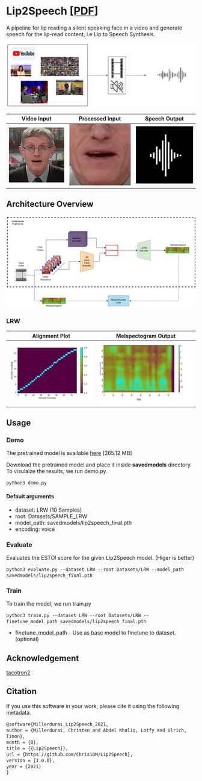 # Lip2Speech [[PDF](Report.pdf)]

A pipeline for lip reading a silent speaking face in a video and generate speech for the lip-read content, i.e Lip to Speech Synthesis.

<p align="center">
<img src="images/overview.png" alt="overview" width="600"/></br>
</p>


Video Input                      |  Processed Input          |  Speech Output 
:-------------------------:|:-------------------------:|:-------------------------:
![](images/face.gif)       |  ![](images/mouth.gif)    |  ![](images/wav.gif)


## Architecture Overview

<p align="center">
<img src="images/method_overview.png" alt="method" width="600"/></br>
</p>

### LRW 
Alignment Plot                      |  Melspectogram Output          
:-------------------------:|:-------------------------:|
![](images/attention.png)       |  ![](images/meloutput.png)  


## Usage

### Demo

The pretrained model is available [here](https://www.mediafire.com/file/evktjxytts2t72c/lip2speech_final.pth/file) [265.12 MB]

Download the pretrained model and place it inside **savedmodels** directory. To visulaize the results,  we run demo.py.

```
python3 demo.py
``` 

#### Default arguments

* dataset: LRW (10 Samples)
* root: Datasets/SAMPLE_LRW
* model_path: savedmodels/lip2speech_final.pth
* encoding: voice


### Evaluate 

Evaluates the ESTOI score for the given Lip2Speech model. (Higer is better)

```
python3 evaluate.py --dataset LRW --root Datasets/LRW --model_path savedmodels/lip2speech_final.pth
```


### Train

To train the model, we run train.py

```
python3 train.py --dataset LRW --root Datasets/LRW --finetune_model_path savedmodels/lip2speech_final.pth
```

* finetune_model_path - Use as base model to finetune to dataset. (optional)



## Acknowledgement

[tacotron2](https://github.com/NVIDIA/tacotron2)


## Citation

If you use this software in your work, please cite it using the following metadata.


```
@software{Millerdurai_Lip2Speech_2021,
author = {Millerdurai, Christen and Abdel Khaliq, Lotfy and Ulrich, Timon},
month = {8},
title = {{Lip2Speech}},
url = {https://github.com/Chris10M/Lip2Speech},
version = {1.0.0},
year = {2021}
}
```
